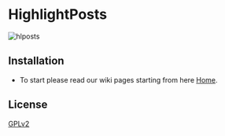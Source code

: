 # HighlightPosts


![hlposts](https://user-images.githubusercontent.com/15745936/35156321-d02326ba-fd30-11e7-9a9e-2ccceeb70950.png)

## Installation
- To start please read our wiki pages starting from here [Home](https://github.com/3D-I/HighlightPosts/wiki/Home).

## License
[GPLv2](license.txt)
